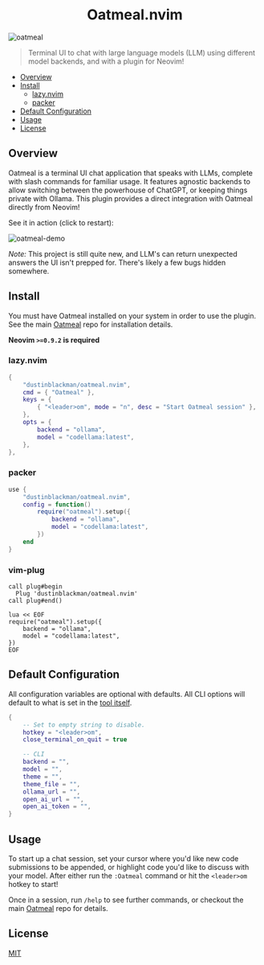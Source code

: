 <h1 align=center>Oatmeal.nvim</h1>

![oatmeal](.github/banner.png)

> Terminal UI to chat with large language models (LLM) using different model backends, and with a plugin for Neovim!

- [Overview](#Overview)
- [Install](#Install)
  - [lazy.nvim](#lazy-nvim)
  - [packer](#packer)
- [Default Configuration](#default-configuration)
- [Usage](#Usage)
- [License](#license)

## Overview

Oatmeal is a terminal UI chat application that speaks with LLMs, complete with slash commands for familiar usage. It features agnostic backends to allow switching between the powerhouse of ChatGPT, or keeping things private with Ollama. This plugin provides a direct integration with Oatmeal directly from Neovim!

See it in action (click to restart):

![oatmeal-demo](https://github.com/dustinblackman/oatmeal/assets/5246169/9ee5e910-4eff-4deb-8065-aeab8bfe6b00)

_Note:_ This project is still quite new, and LLM's can return unexpected answers the UI isn't prepped for. There's likely a few bugs hidden somewhere.

## Install

You must have Oatmeal installed on your system in order to use the plugin. See the main
[Oatmeal](https://github.com/dustinblackman/oatmeal) repo for installation details.

**Neovim `>=0.9.2` is required**

### lazy.nvim

```lua
{
    "dustinblackman/oatmeal.nvim",
    cmd = { "Oatmeal" },
    keys = {
        { "<leader>om", mode = "n", desc = "Start Oatmeal session" },
    },
    opts = {
        backend = "ollama",
        model = "codellama:latest",
    },
},
```

### packer

```lua
use {
    "dustinblackman/oatmeal.nvim",
    config = function()
        require("oatmeal").setup({
            backend = "ollama",
            model = "codellama:latest",
        })
    end
}
```

### vim-plug
```vim
call plug#begin
  Plug 'dustinblackman/oatmeal.nvim'
call plug#end()

lua << EOF
require("oatmeal").setup({
    backend = "ollama",
    model = "codellama:latest",
})
EOF
```

## Default Configuration

All configuration variables are optional with defaults. All CLI options will default to what is set in the [tool itself](https://github.com/dustinblackman/oatmeal#usage).

```lua
{
    -- Set to empty string to disable.
    hotkey = "<leader>om",
    close_terminal_on_quit = true

    -- CLI
    backend = "",
    model = "",
    theme = "",
    theme_file = "",
    ollama_url = "",
    open_ai_url = "",
    open_ai_token = "",
}
```

## Usage

To start up a chat session, set your cursor where you'd like new code submissions to be appended, or highlight code
you'd like to discuss with your model. After either run the `:Oatmeal` command or hit the `<leader>om` hotkey to start!

Once in a session, run `/help` to see further commands, or checkout the main
[Oatmeal](https://github.com/dustinblackman/oatmeal) repo for details.

## License

[MIT](./LICENSE)
